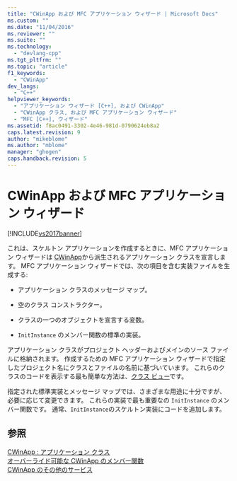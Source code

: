 ```yaml
---
title: "CWinApp および MFC アプリケーション ウィザード | Microsoft Docs"
ms.custom: ""
ms.date: "11/04/2016"
ms.reviewer: ""
ms.suite: ""
ms.technology: 
  - "devlang-cpp"
ms.tgt_pltfrm: ""
ms.topic: "article"
f1_keywords: 
  - "CWinApp"
dev_langs: 
  - "C++"
helpviewer_keywords: 
  - "アプリケーション ウィザード [C++], および CWinApp"
  - "CWinApp クラス, および MFC アプリケーション ウィザード"
  - "MFC [C++], ウィザード"
ms.assetid: f8ac0491-3302-4e46-981d-0790624eb8a2
caps.latest.revision: 9
author: "mikeblome"
ms.author: "mblome"
manager: "ghogen"
caps.handback.revision: 5
---
```

# CWinApp および MFC アプリケーション ウィザード
[!INCLUDE[vs2017banner](../assembler/inline/includes/vs2017banner.md)]

これは、スケルトン アプリケーションを作成するときに、MFC アプリケーション ウィザードは [CWinApp](../mfc/reference/cwinapp-class.md)から派生されるアプリケーション クラスを宣言します。  MFC アプリケーション ウィザードでは、次の項目を含む実装ファイルを生成する:  
  
-   アプリケーション クラスのメッセージ マップ。  
  
-   空のクラス コンストラクター。  
  
-   クラスの一つのオブジェクトを宣言する変数。  
  
-   `InitInstance` のメンバー関数の標準の実装。  
  
 アプリケーション クラスがプロジェクト ヘッダーおよびメインのソース ファイルに格納されます。  作成するための MFC アプリケーション ウィザードで指定したプロジェクト名にクラスとファイルの名前に基づいています。  これらのクラスのコードを表示する最も簡単な方法は、[クラス ビュー](http://msdn.microsoft.com/ja-jp/8d7430a9-3e33-454c-a9e1-a85e3d2db925)です。  
  
 指定された標準実装とメッセージ マップでは、さまざまな用途に十分ですが、必要に応じて変更できます。  これらの実装で最も重要なの `InitInstance` のメンバー関数です。  通常、`InitInstance`のスケルトン実装にコードを追加します。  
  
## 参照  
 [CWinApp : アプリケーション クラス](../Topic/CWinApp:%20The%20Application%20Class.md)   
 [オーバーライド可能な CWinApp のメンバー関数](../mfc/overridable-cwinapp-member-functions.md)   
 [CWinApp のその他のサービス](../mfc/special-cwinapp-services.md)